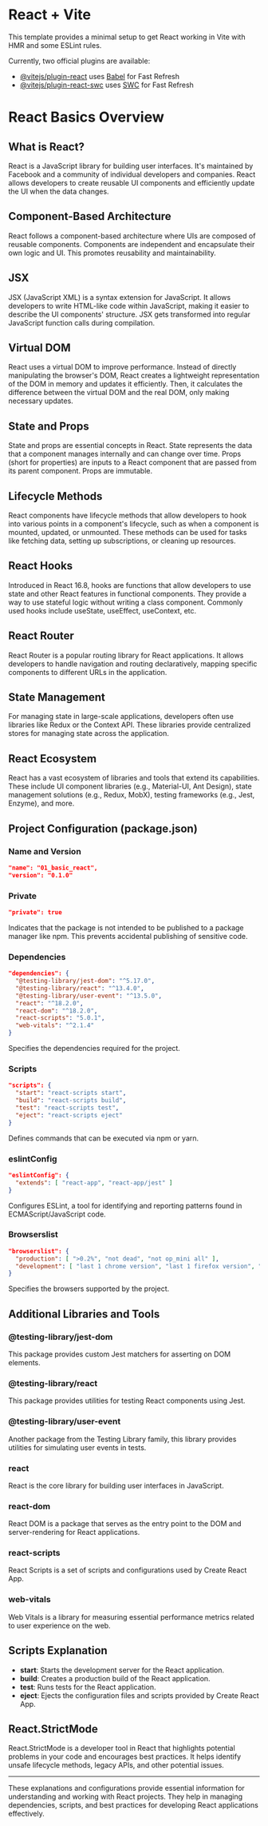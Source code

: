 # React + Vite

This template provides a minimal setup to get React working in Vite with HMR and some ESLint rules.

Currently, two official plugins are available:

- [@vitejs/plugin-react](https://github.com/vitejs/vite-plugin-react/blob/main/packages/plugin-react/README.md) uses [Babel](https://babeljs.io/) for Fast Refresh
- [@vitejs/plugin-react-swc](https://github.com/vitejs/vite-plugin-react-swc) uses [SWC](https://swc.rs/) for Fast Refresh

# React Basics Overview

## What is React?
React is a JavaScript library for building user interfaces. It's maintained by Facebook and a community of individual developers and companies. React allows developers to create reusable UI components and efficiently update the UI when the data changes.

## Component-Based Architecture
React follows a component-based architecture where UIs are composed of reusable components. Components are independent and encapsulate their own logic and UI. This promotes reusability and maintainability.

## JSX
JSX (JavaScript XML) is a syntax extension for JavaScript. It allows developers to write HTML-like code within JavaScript, making it easier to describe the UI components' structure. JSX gets transformed into regular JavaScript function calls during compilation.

## Virtual DOM
React uses a virtual DOM to improve performance. Instead of directly manipulating the browser's DOM, React creates a lightweight representation of the DOM in memory and updates it efficiently. Then, it calculates the difference between the virtual DOM and the real DOM, only making necessary updates.

## State and Props
State and props are essential concepts in React. State represents the data that a component manages internally and can change over time. Props (short for properties) are inputs to a React component that are passed from its parent component. Props are immutable.

## Lifecycle Methods
React components have lifecycle methods that allow developers to hook into various points in a component's lifecycle, such as when a component is mounted, updated, or unmounted. These methods can be used for tasks like fetching data, setting up subscriptions, or cleaning up resources.

## React Hooks
Introduced in React 16.8, hooks are functions that allow developers to use state and other React features in functional components. They provide a way to use stateful logic without writing a class component. Commonly used hooks include useState, useEffect, useContext, etc.

## React Router
React Router is a popular routing library for React applications. It allows developers to handle navigation and routing declaratively, mapping specific components to different URLs in the application.

## State Management
For managing state in large-scale applications, developers often use libraries like Redux or the Context API. These libraries provide centralized stores for managing state across the application.

## React Ecosystem
React has a vast ecosystem of libraries and tools that extend its capabilities. These include UI component libraries (e.g., Material-UI, Ant Design), state management solutions (e.g., Redux, MobX), testing frameworks (e.g., Jest, Enzyme), and more.

## Project Configuration (package.json)

### Name and Version
```json
"name": "01_basic_react",
"version": "0.1.0"
```

### Private
```json
"private": true
```
Indicates that the package is not intended to be published to a package manager like npm. This prevents accidental publishing of sensitive code.

### Dependencies
```json
"dependencies": {
  "@testing-library/jest-dom": "^5.17.0",
  "@testing-library/react": "^13.4.0",
  "@testing-library/user-event": "^13.5.0",
  "react": "^18.2.0",
  "react-dom": "^18.2.0",
  "react-scripts": "5.0.1",
  "web-vitals": "^2.1.4"
}
```
Specifies the dependencies required for the project.

### Scripts
```json
"scripts": {
  "start": "react-scripts start",
  "build": "react-scripts build",
  "test": "react-scripts test",
  "eject": "react-scripts eject"
}
```
Defines commands that can be executed via npm or yarn.

### eslintConfig
```json
"eslintConfig": {
  "extends": [ "react-app", "react-app/jest" ]
}
```
Configures ESLint, a tool for identifying and reporting patterns found in ECMAScript/JavaScript code.

### Browserslist
```json
"browserslist": {
  "production": [ ">0.2%", "not dead", "not op_mini all" ],
  "development": [ "last 1 chrome version", "last 1 firefox version", "last 1 safari version" ]
}
```
Specifies the browsers supported by the project.

## Additional Libraries and Tools

### @testing-library/jest-dom
This package provides custom Jest matchers for asserting on DOM elements.

### @testing-library/react
This package provides utilities for testing React components using Jest.

### @testing-library/user-event
Another package from the Testing Library family, this library provides utilities for simulating user events in tests.

### react
React is the core library for building user interfaces in JavaScript.

### react-dom
React DOM is a package that serves as the entry point to the DOM and server-rendering for React applications.

### react-scripts
React Scripts is a set of scripts and configurations used by Create React App.

### web-vitals
Web Vitals is a library for measuring essential performance metrics related to user experience on the web.

## Scripts Explanation

- **start**: Starts the development server for the React application.
- **build**: Creates a production build of the React application.
- **test**: Runs tests for the React application.
- **eject**: Ejects the configuration files and scripts provided by Create React App.

## React.StrictMode
React.StrictMode is a developer tool in React that highlights potential problems in your code and encourages best practices. It helps identify unsafe lifecycle methods, legacy APIs, and other potential issues.

---
These explanations and configurations provide essential information for understanding and working with React projects. They help in managing dependencies, scripts, and best practices for developing React applications effectively.